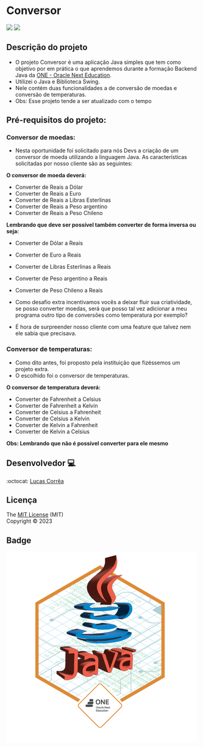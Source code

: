 # Conversor

<p align="left">   
    <img src="https://img.shields.io/github/followers/correalucca?style=social&label=Follow&maxAge=2592000"/>
    <img src="https://img.shields.io/badge/languange-java-java"/>
</p>

## Descrição do projeto

- O projeto Conversor é uma aplicação Java simples que tem como objetivo por em prática o que aprendemos durante a formação Backend Java da [ONE - Oracle Next Education](https://www.oracle.com/br/education/oracle-next-education/).
- Utilizei o Java e Biblioteca Swing.
- Nele contém duas funcionalidades a de conversão de moedas e conversão de temperaturas.
- Obs: Esse projeto tende a ser atualizado com o tempo

## Pré-requisitos do projeto:

### Conversor de moedas:
- Nesta oportunidade foi solicitado para nós Devs a criação de um conversor de moeda utilizando a linguagem Java. As características solicitadas por nosso cliente são as seguintes:

**O conversor de moeda deverá:**
- Converter de Reais a Dólar
- Converter de Reais a Euro
- Converter de Reais a Libras Esterlinas
- Converter de Reais a Peso argentino
- Converter de Reais a Peso Chileno

**Lembrando que deve ser possível também converter de forma inversa ou seja:**
- Converter de Dólar a Reais
- Converter de Euro a Reais
- Converter de Libras Esterlinas a Reais
- Converter de Peso argentino a  Reais
- Converter de Peso Chileno a Reais

- Como desafio extra incentivamos vocês a deixar fluir sua criatividade, se posso converter moedas, será que posso tal vez adicionar a meu programa outro tipo de conversões como temperatura por exemplo?
- É hora de surpreender nosso cliente com uma feature que talvez nem ele sabia que precisava.

### Conversor de temperaturas:
- Como dito antes, foi proposto pela instituição que fizéssemos um projeto extra.
- O escolhido foi o conversor de temperaturas.

**O conversor de temperatura deverá:**
- Converter de Fahrenheit a Celsius
- Converter de Fahrenheit a Kelvin
- Converter de Celsius a Fahrenheit
- Converter de Celsius a Kelvin
- Converter de Kelvin a Fahrenheit
- Converter de Kelvin a Celsius

**Obs: Lembrando que não é possível converter para ele mesmo**

## Desenvolvedor 💻
  
  :octocat: [Lucas Corrêa](https://github.com/correalucca/)

## Licença

  The [MIT License]() (MIT)  
  Copyright :copyright: 2023

## Badge

<img src="badge-conversor.png">

  


  

